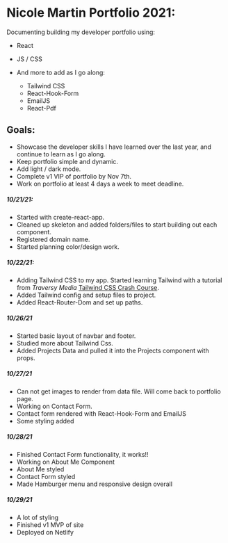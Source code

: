 # Nicole Martin Portfolio 2021:

<!--
[![Netlify Status](https://api.netlify.com/api/v1/badges/3ba44140-0650-4f18-8f58-5776c77e1469/deploy-status)](https://app.netlify.com/sites/nicolem/deploys) -->

Documenting building my developer portfolio using:

- React
- JS / CSS
- And more to add as I go along:

  - Tailwind CSS
  - React-Hook-Form
  - EmailJS
  - React-Pdf

## Goals:

- Showcase the developer skills I have learned over the last year, and continue to learn as I go along.
- Keep portfolio simple and dynamic.
- Add light / dark mode.
- Complete v1 VIP of portfolio by Nov 7th.
- Work on portfolio at least 4 days a week to meet deadline.

##### 10/21/21:

- Started with create-react-app.
- Cleaned up skeleton and added folders/files to start building out each component.
- Registered domain name.
- Started planning color/design work.

##### 10/22/21:

- Adding Tailwind CSS to my app. Started learning Tailwind with a tutorial from _Traversy Media_ [Tailwind CSS Crash Course](https://www.youtube.com/watch?v=UBOj6rqRUME).
- Added Tailwind config and setup files to project.
- Added React-Router-Dom and set up paths.

##### 10/26/21

- Started basic layout of navbar and footer.
- Studied more about Tailwind Css.
- Added Projects Data and pulled it into the Projects component with props.

##### 10/27/21

- Can not get images to render from data file. Will come back to portfolio page.
- Working on Contact Form.
- Contact form rendered with React-Hook-Form and EmailJS
- Some styling added

##### 10/28/21

- Finished Contact Form functionality, it works!!
- Working on About Me Component
- About Me styled
- Contact Form styled
- Made Hamburger menu and responsive design overall

##### 10/29/21

- A lot of styling
- Finished v1 MVP of site
- Deployed on Netlify
